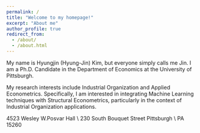 ```yaml
---
permalink: /
title: "Welcome to my homepage!"
excerpt: "About me"
author_profile: true
redirect_from: 
  - /about/
  - /about.html
---
```






My name is Hyungjin (Hyung-Jin) Kim, but everyone simply calls me Jin. I am a Ph.D. Candidate in the Department of Economics at the University of Pittsburgh. 

My research interests include Industrial Organization and Applied Econometrics. Specifically, I am interested in integrating Machine Learning techniques with Structural Econometrics, particularly in the context of Industrial Organization applications.

4523 Wesley W.Posvar Hall \\
230 South Bouquet Street Pittsburgh \\
PA 15260
